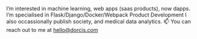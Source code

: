 I’m interested in machine learning, web apps (saas products), now dapps.
I’m specialised in Flask/Django/Docker/Webpack Product Development
I also occassionally publish society, and medical data analytics.
📫 You can reach out to me at hello@dorcis.com

<!---
Dorcy64/Dorcy64 is a ✨ special ✨ repository because its `README.md` (this file) appears on your GitHub profile.
You can click the Preview link to take a look at your changes.
--->
